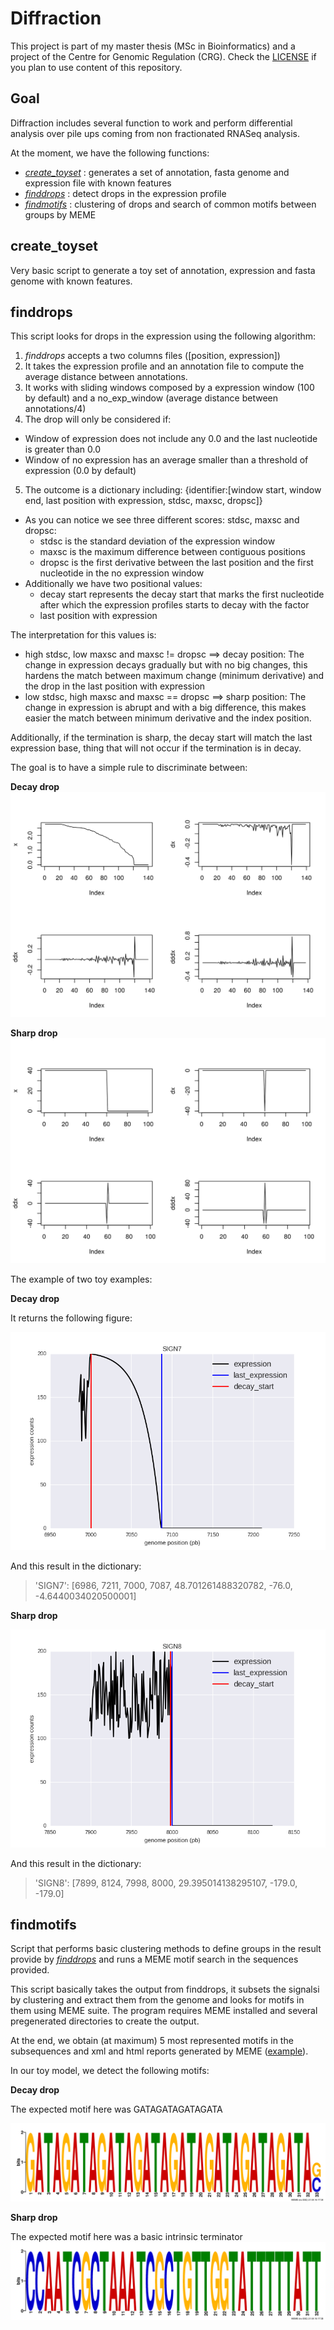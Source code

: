 # Diffraction

This project is part of my master thesis (MSc in Bioinformatics) and a project of the Centre for Genomic Regulation (CRG). Check the [LICENSE](./LICENSE) if you plan to use content of this repository.

## Goal

Diffraction includes several function to work and perform differential analysis over pile ups coming from non fractionated RNASeq analysis.

At the moment, we have the following functions:

 - [*_create_toyset_*](#create_toyset) : generates a set of annotation, fasta genome and expression file with known features
 - [*_finddrops_*](#finddrops) : detect drops in the expression profile
 - [*_findmotifs_*](#findmotifs) : clustering of drops and search of common motifs between groups by MEME

## create\_toyset

Very basic script to generate a toy set of annotation, expression and fasta genome with known features.

## finddrops

This script looks for drops in the expression using the following algorithm:

1. _finddrops_ accepts a two columns files ([position, expression])
2. It takes the expression profile and an annotation file to compute the average distance between annotations.
3. It works with sliding windows composed by a expression window (100 by default) and a no\_exp\_window (average distance between annotations/4)
4. The drop will only be considered if:
  - Window of expression does not include any 0.0 and the last nucleotide is greater than 0.0
  - Window of no expression has an average smaller than a threshold of expression (0.0 by default)
5. The outcome is a dictionary including: \{identifier:\[window start, window end, last position with expression, stdsc, maxsc, dropsc\]\}
  - As you can notice we see three different scores: stdsc, maxsc and dropsc:
    - stdsc is the standard deviation of the expression window
    - maxsc is the maximum difference between contiguous positions
    - dropsc is the first derivative between the last position and the first nucleotide in the no expression window
  - Additionally we have two positional values:
    - decay start represents the decay start that marks the first nucleotide after which the expression profiles starts to decay with the factor
    - last position with expression

The interpretation for this values is:

  - high stdsc, low maxsc and maxsc != dropsc ==> decay position: The change in expression decays gradually but with no big changes, this hardens the match between maximum change (minimum derivative) and the drop in the last position with expression
  - low stdsc, high maxsc and maxsc == dropsc ==> sharp position: The change in expression is abrupt and with a big difference, this makes easier the match between minimum derivative and the index position.

Additionally, if the termination is sharp, the decay start will match the last expression base, thing that will not occur if the termination is in decay.

The goal is to have a simple rule to discriminate between:

**Decay drop**
![decay drop](figures/decay)

**Sharp drop**
![sharp drop](figures/sharp)

The example of two toy examples:

**Decay drop**

It returns the following figure:

![decay toy](figures/decaytoy.png)

And this result in the dictionary:

  > 'SIGN7': [6986, 7211, 7000, 7087, 48.701261488320782, -76.0, -4.6440034020500001]

**Sharp drop**

![sharp toy](figures/sharptoy.png)

And this result in the dictionary:

  > 'SIGN8': [7899, 8124, 7998, 8000, 29.395014138295107, -179.0, -179.0]

## findmotifs

Script that performs basic clustering methods to define groups in the result provide by [*_finddrops_*](#finddrops) and runs a MEME motif search in the sequences provided.

This script basically takes the output from finddrops, it subsets the signalsi by clustering and extract them from the genome and looks for motifs in them using MEME suite. The program requires MEME installed and several pregenerated directories to create the output.

At the end, we obtain (at maximum) 5 most represented motifs in the subsequences and xml and html reports generated by MEME ([example](./meme_results/sharp_signals)).

In our toy model, we detect the following motifs:

**Decay drop**

The expected motif here was GATAGATAGATAGATA

![decay motif](./results_meme/decay_signals/logo1.png)

**Sharp drop**

The expected motif here was a basic intrinsic terminator
![sharp motif](./results_meme/sharp_signals/logo1.png)
